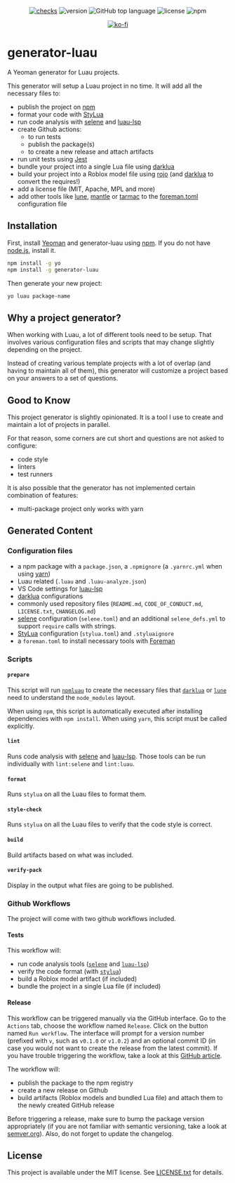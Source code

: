 <div align="center">

[![checks](https://github.com/seaofvoices/generator-luau/actions/workflows/test.yml/badge.svg)](https://github.com/seaofvoices/generator-luau/actions/workflows/test.yml)
![version](https://img.shields.io/github/package-json/v/seaofvoices/generator-luau)
![GitHub top language](https://img.shields.io/github/languages/top/seaofvoices/generator-luau)
![license](https://img.shields.io/npm/l/generator-luau)
![npm](https://img.shields.io/npm/dt/generator-luau)

[![ko-fi](https://ko-fi.com/img/githubbutton_sm.svg)](https://ko-fi.com/seaofvoices)

</div>

# generator-luau

A Yeoman generator for Luau projects.

This generator will setup a Luau project in no time. It will add all the necessary files to:

- publish the project on [npm](https://www.npmjs.com/)
- format your code with [StyLua](https://github.com/JohnnyMorganz/StyLua)
- run code analysis with [selene](https://github.com/Kampfkarren/selene) and [luau-lsp](https://github.com/JohnnyMorganz/luau-lsp)
- create Github actions:
    - to run tests
    - publish the package(s)
    - to create a new release and attach artifacts
- run unit tests using [Jest](https://github.com/jsdotlua/jest-lua)
- bundle your project into a single Lua file using [darklua](https://github.com/seaofvoices/darklua)
- build your project into a Roblox model file using [rojo](https://github.com/rojo-rbx/rojo) (and [darklua](https://github.com/seaofvoices/darklua) to convert the requires!)
- add a license file (MIT, Apache, MPL and more)
- add other tools like [lune](https://github.com/lune-org/lune), [mantle](https://github.com/blake-mealey/mantle) or [tarmac](https://github.com/rojo-rbx/tarmac) to the [foreman.toml](https://github.com/Roblox/foreman) configuration file

## Installation

First, install [Yeoman](http://yeoman.io) and generator-luau using [npm](https://www.npmjs.com/). If you do not have [node.js](https://nodejs.org/), install it.

```bash
npm install -g yo
npm install -g generator-luau
```

Then generate your new project:

```bash
yo luau package-name
```

## Why a project generator?

When working with Luau, a lot of different tools need to be setup. That involves various configuration files and scripts that may change slightly depending on the project.

Instead of creating various template projects with a lot of overlap (and having to maintain all of them), this generator will customize a project based on your answers to a set of questions.

## Good to Know

This project generator is slightly opinionated. It is a tool I use to create and maintain a lot of projects in parallel.

For that reason, some corners are cut short and questions are not asked to configure:

- code style
- linters
- test runners

It is also possible that the generator has not implemented certain combination of features:

- multi-package project only works with yarn

## Generated Content

### Configuration files

- a npm package with a `package.json`, a `.npmignore` (a `.yarnrc.yml` when using [yarn](https://yarnpkg.com/))
- Luau related (`.luau` and `.luau-analyze.json`)
- VS Code settings for [luau-lsp](https://github.com/JohnnyMorganz/luau-lsp)
- [darklua](https://github.com/seaofvoices/darklua) configurations
- commonly used repository files (`README.md`, `CODE_OF_CONDUCT.md`, `LICENSE.txt`, `CHANGELOG.md`)
- [selene](https://github.com/Kampfkarren/selene) configuration (`selene.toml`) and an additional `selene_defs.yml` to support `require` calls with strings.
- [StyLua](https://github.com/JohnnyMorganz/StyLua) configuration (`stylua.toml`) and `.styluaignore`
- a `foreman.toml` to install necessary tools with [Foreman](https://github.com/Roblox/foreman)

### Scripts

#### `prepare`

This script will run [`npmluau`](https://github.com/seaofvoices/npmluau) to create the necessary files that [`darklua`](https://github.com/seaofvoices/darklua) or [`lune`](https://github.com/lune-org/lune) need to understand the `node_modules` layout.

When using `npm`, this script is automatically executed after installing dependencies with `npm install`. When using `yarn`, this script must be called explicitly.

#### `lint`

Runs code analysis with [selene](https://github.com/Kampfkarren/selene) and [luau-lsp](https://github.com/JohnnyMorganz/luau-lsp). Those tools can be run individually with `lint:selene` and `lint:luau`.

#### `format`

Runs `stylua` on all the Luau files to format them.

#### `style-check`

Runs `stylua` on all the Luau files to verify that the code style is correct.

#### `build`

Build artifacts based on what was included.

#### `verify-pack`

Display in the output what files are going to be published.

### Github Workflows

The project will come with two github workflows included.

#### Tests

This workflow will:
- run code analysis tools ([`selene`](https://github.com/Kampfkarren/selene) and [`luau-lsp`](https://github.com/JohnnyMorganz/luau-lsp))
- verify the code format (with [`stylua`](https://github.com/JohnnyMorganz/StyLua))
- build a Roblox model artifact (if included)
- bundle the project in a single Lua file (if included)

#### Release

This workflow can be triggered manually via the GitHub interface. Go to the `Actions` tab, choose the workflow named `Release`. Click on the button named `Run workflow`. The interface will prompt for a version number (prefixed with `v`, such as `v0.1.0` or `v1.0.2`) and an optional commit ID (in case you would not want to create the release from the latest commit). If you have trouble triggering the workflow, take a look at this [GitHub article](https://docs.github.com/en/actions/using-workflows/manually-running-a-workflow).

The workflow will:
- publish the package to the npm registry
- create a new release on Github
- build artifacts (Roblox models and bundled Lua file) and attach them to the newly created GitHub release

Before triggering a release, make sure to bump the package version appropriately (if you are not familiar with semantic versioning, take a look at [semver.org](https://semver.org)). Also, do not forget to update the changelog.

## License

This project is available under the MIT license. See [LICENSE.txt](LICENSE.txt) for details.
